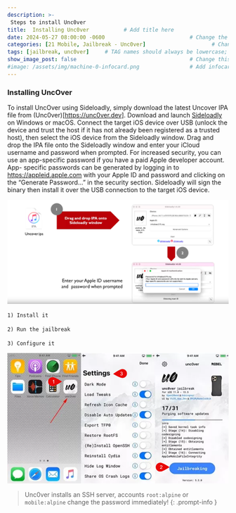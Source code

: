 ```yaml
---
description: >-
 Steps to install Unc0ver
title:  Installing Unc0ver           # Add title here
date: 2024-05-27 08:00:00 -0600                           # Change the date to match completion date
categories: [21 Mobile, Jailbreak - Unc0ver]                     # Change Templates to Writeup
tags: [jailbreak, unc0ver]     # TAG names should always be lowercase; replace template with writeup, and add relevant tags
show_image_post: false                                    # Change this to true
#image: /assets/img/machine-0-infocard.png                # Add infocard image here for post preview image
---
```


### Installing UncOver

To install UncOver using Sideloadly, simply download the latest Uncover IPA file from (Unc0ver)[https://unc0ver.dev]. Download and launch [Sideloadly](https://shuciran.github.io/posts/Sideloadly-(Non-Jailbroken)/) on Windows or macOS. Connect the target iOS device over USB (unlock the device and trust the host if it has not already been registered as a trusted host), then select the iOS device from the Sideloadly window. Drag and drop the IPA file onto the Sideloadly window and enter your iCloud username and password when prompted.
For increased security, you can use an app-specific password if you have a paid Apple developer account. App- specific passwords can be generated by logging in to https://appleid.apple.com with your Apple ID and password and clicking on the “Generate Password...” in the security section. Sideloadly will sign the binary then install it over the USB connection to the target iOS device.

![Installing-Unc0ver](/assets/img/Pasted-image-20240527211530.png)

```text
1) Install it
   
2) Run the jailbreak
   
3) Configure it
```

![Unc0ver](/assets/img/Pasted-image-20240527213028.png)

> Unc0ver installs an SSH server, accounts `root:alpine` or `mobile:alpine` change the password immediately!
{: .prompt-info }
